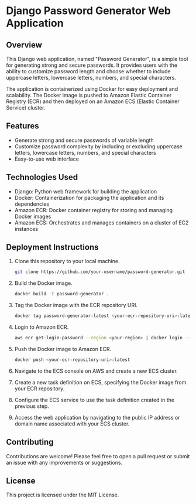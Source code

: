 # Django Password Generator Web Application

## Overview
This Django web application, named "Password Generator", is a simple tool for generating strong and secure passwords. It provides users with the ability to customize password length and choose whether to include uppercase letters, lowercase letters, numbers, and special characters.

The application is containerized using Docker for easy deployment and scalability. The Docker image is pushed to Amazon Elastic Container Registry (ECR) and then deployed on an Amazon ECS (Elastic Container Service) cluster.

## Features
- Generate strong and secure passwords of variable length
- Customize password complexity by including or excluding uppercase letters, lowercase letters, numbers, and special characters
- Easy-to-use web interface

## Technologies Used
- Django: Python web framework for building the application
- Docker: Containerization for packaging the application and its dependencies
- Amazon ECR: Docker container registry for storing and managing Docker images
- Amazon ECS: Orchestrates and manages containers on a cluster of EC2 instances

## Deployment Instructions
1. Clone this repository to your local machine.
   ```bash
   git clone https://github.com/your-username/password-generator.git

2. Build the Docker image.
   ```bash
   docker build -t password-generator .

3. Tag the Docker image with the ECR repository URI.
   ```bash
   docker tag password-generator:latest <your-ecr-repository-uri>:latest

4. Login to Amazon ECR.
   ```bash
   aws ecr get-login-password --region <your-region> | docker login --username AWS --password-stdin <your-ecr-repository-uri>

5. Push the Docker image to Amazon ECR.
   ```bash
   docker push <your-ecr-repository-uri>:latest

6. Navigate to the ECS console on AWS and create a new ECS cluster.


7. Create a new task definition on ECS, specifying the Docker image from your ECR repository.


8. Configure the ECS service to use the task definition created in the previous step.


9. Access the web application by navigating to the public IP address or domain name associated with your ECS cluster.

## Contributing
Contributions are welcome! Please feel free to open a pull request or submit an issue with any improvements or suggestions.

## License
This project is licensed under the MIT License.
